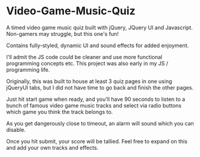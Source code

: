 # Video-Game-Music-Quiz
A timed video game music quiz built with jQuery, JQuery UI and Javascript. Non-gamers may struggle, but this one's fun!

Contains fully-styled, dynamic UI and sound effects for added enjoyment.

I'll admit the JS code could be cleaner and use more functional programming concepts etc. This project was also early in my JS / programming life.

Originally, this was built to house at least 3 quiz pages in one using jQueryUI tabs, but I did not have time to go back and finish the other pages.

Just hit start game when ready, and you'll have 90 seconds to listen to a bunch of famous video game music tracks and select via radio buttons which game you think the track belongs to.

As you get dangerously close to timeout, an alarm will sound which you can disable.

Once you hit submit, your score will be tallied. Feel free to expand on this and add your own tracks and effects.


